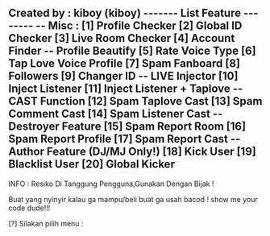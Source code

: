 Created by :
kiboy (kiboy)
------- List Feature --------
-- Misc :
[1] Profile Checker
[2] Global ID Checker
[3] Live Room Checker
[4] Account Finder
-- Profile Beautify
[5] Rate Voice Type
[6] Tap Love Voice Profile
[7] Spam Fanboard
[8] Followers
[9] Changer ID
-- LIVE Injector
[10] Inject Listener
[11] Inject Listener + Taplove
-- CAST Function
[12] Spam Taplove Cast
[13] Spam Comment Cast
[14] Spam Listener Cast
-- Destroyer Feature
[15] Spam Report Room
[16] Spam Report Profile
[17] Spam Report Cast
-- Author Feature (DJ/MJ Only!)
[18] Kick User
[19] Blacklist User
[20] Global Kicker
-------------------
INFO :
     Resiko Di Tanggung Pengguna,Gunakan Dengan 
Bijak !

Buat yang nyinyir kalau ga mampu/beli buat ga 
usah bacod !
   show me your code dude!!!

[?] Silakan pilih menu :
